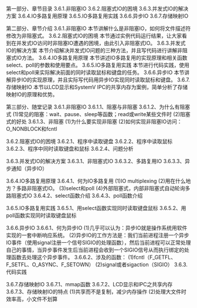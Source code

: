 第一部分、章节目录
3.6.1.非阻塞IO
3.6.2.阻塞式IO的困境
3.6.3.并发式IO的解决方案
3.6.4.IO多路复用原理
3.6.5.IO多路复用实践
3.6.6.异步IO
3.6.7.存储映射IO



第二部分、章节介绍
3.6.1.非阻塞IO
	本节讲解什么是非阻塞IO，如何将文件描述符修改为非阻塞式。
3.6.2.阻塞式IO的困境
	本节通过实例代码运行结果，让大家看到在并发式IO访问时非阻塞IO遭遇的困境，由此引入非阻塞式IO。
3.6.3.并发式IO的解决方案
	本节介绍解决并发式IO问题的三种方法，并且写代码进行讲解非阻塞式IO方法。
3.6.4.IO多路复用原理
	本节讲述IO多路复用的实现原理和相关函数select、poll的参数和使用要点。
3.6.5.IO多路复用实践
	本节进行代码实践，使用select和poll来实际解决前面的同时读取鼠标和键盘的任务。
3.6.6.异步IO
	本节讲解异步IO的实现原理，并且实际写代码用异步IO实现同时读取鼠标和键盘。
3.6.7.存储映射IO
	本节以LCD显示和SystemV IPC的共享内存为案例，简单分析了存储映射IO的原理和优势。
	


第三部分、随堂记录
3.6.1.非阻塞IO
3.6.1.1、阻塞与非阻塞
3.6.1.2、为什么有阻塞式
(1)常见的阻塞：wait、pause、sleep等函数；read或write某些文件时
(2)阻塞式的好处
3.6.1.3、非阻塞
(1)为什么要实现非阻塞
(2)如何实现非阻塞IO访问：O_NONBLOCK和fcntl


3.6.2.阻塞式IO的困境
3.6.2.1、程序中读取键盘
3.6.2.2、程序中读取鼠标
3.6.2.3、程序中同时读取键盘和鼠标
3.6.2.4、问题分析


3.6.3.并发式IO的解决方案
3.6.3.1、非阻塞式IO
3.6.3.2、多路复用IO
3.6.3.3、异步通知（异步IO）


3.6.4.IO多路复用原理
3.6.4.1、何为IO多路复用
(1)IO multiplexing
(2)用在什么地方？多路非阻塞式IO。
(3)select和poll
(4)外部阻塞式，内部非阻塞式自动轮询多路阻塞式IO
3.6.4.2、select函数介绍
3.6.4.3、poll函数介绍


3.6.5.IO多路复用实践
3.6.5.1、用select函数实现同时读取键盘鼠标
3.6.5.2、用poll函数实现同时读取键盘鼠标


3.6.6.异步IO
3.6.6.1、何为异步IO
(1)几乎可以认为：异步IO就是操作系统用软件实现的一套中断响应系统。
(2)异步IO的工作方法是：我们当前进程注册一个异步IO事件（使用signal注册一个信号SIGIO的处理函数），然后当前进程可以正常处理自己的事情，当异步事件发生后当前进程会收到一个SIGIO信号从而执行绑定的处理函数去处理这个异步事件。
3.6.6.2、涉及的函数：
(1)fcntl（F_GETFL、F_SETFL、O_ASYNC、F_SETOWN）
(2)signal或者sigaction（SIGIO）
3.6.3.代码实践


3.6.7.存储映射IO
3.6.7.1、mmap函数
3.6.7.2、LCD显示和IPC之共享内存
3.6.7.3、存储映射IO的特点
(1)共享而不是复制，减少内存操作
(2)处理大文件时效率高，小文件不划算


